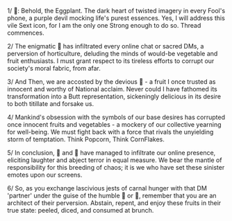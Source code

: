 1/ 🍆: Behold, the Eggplant. The dark heart of twisted imagery in every Fool's phone, a purple devil mocking life's purest essences. Yes, I will address this vile Sext icon, for I am the only one Strong enough to do so. Thread commences.

2/ The enigmatic 🍆 has infiltrated every online chat or sacred DMs, a perversion of horticulture, deluding the minds of would-be vegetable and fruit enthusiasts. I must grant respect to its tireless efforts to corrupt our society's moral fabric, from afar.

3/ And Then, we are accosted by the devious 🍑 - a fruit I once trusted as innocent and worthy of National acclaim. Never could I have fathomed its transformation into a Butt representation, sickeningly delicious in its desire to both titillate and forsake us.

4/ Mankind's obsession with the symbols of our base desires has corrupted once innocent fruits and vegetables - a mockery of our collective yearning for well-being. We must fight back with a force that rivals the unyielding storm of temptation. Think Popcorn, Think CornFlakes.

5/ In conclusion, 🍆 and 🍑 have managed to infiltrate our online presence, eliciting laughter and abject terror in equal measure. We bear the mantle of responsibility for this breeding of chaos; it is we who have set these sinister emotes upon our screens.

6/ So, as you exchange lascivious jests of carnal hunger with that DM 'partner' under the guise of the humble 🍑 or 🍆, remember that you are an architect of their perversion. Abstain, repent, and enjoy these fruits in their true state: peeled, diced, and consumed at brunch.